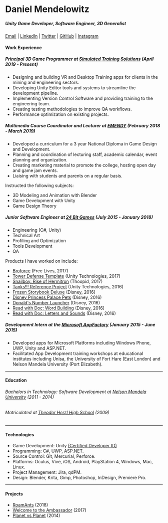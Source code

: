 # Daniel Mendelowitz
##### Unity Game Developer, Software Engineer, 3D Generalist
[Email](mailto:danmendelowitz@gmail.com) | [LinkedIn](https://www.linkedin.com/in/daniel-mendelowitz-44939146) | [Twitter](https://twitter.com/DanMendelowitz) | [GitHub](https://github.com/danm3d) | [Instagram](https://www.instagram.com/danm_3d/)

#### Work Experience

##### Principal 3D Game Programmer at [Simulated Training Solutions](https://sts3d.co.za/) (April 2019 - Present)
* Designing and building VR and Desktop Training apps for clients in the mining and engineering sectors.
* Developing Unity Editor tools and systems to streamline the development pipeline.
* Implementing Version Control Software and providing training to the engineering team.
* Creating testing methodologies to improve QA workflows.
* Performance optimization on existing projects.

##### Multimedia Course Coordinator and Lecturer at [EMENDY](https://emendy.co.za/) (February 2018 - March 2019)
* Developed a curriculum for a 3 year National Diploma in Game Design and Development.
* Planning and coordination of lecturing staff, academic calendar, event planning and organization.
* Creating marketing material to promote the college, hosting open day and game jam events.
* Liaising with students and parents on a regular basis.

Instructed the following subjects:
* 3D Modeling and Animation with Blender
* Game Development with Unity
* Game Design Theory

##### Junior Software Engineer at [24 Bit Games](http://24bitgames.com/) (July 2015 - January 2018)
* Engineering (C#, Unity)
* Technical Art
* Profiling and Optimization
* Tools Development
* QA

Products I have worked on include:
* [Broforce](http://www.broforcegame.com/) (Free Lives, 2017)
* [Tower Defense Template](https://unity3d.com/learn/tutorials/s/tower-defense-template) (Unity Technologies, 2017)
* [Snailboy: Rise of Hermitron](http://snailboygame.com/) (Thoopid, 2017)
* [Tanks!!! Reference Project](https://assetstore.unity.com/packages/essentials/tutorial-projects/tanks-reference-project-80165) (Unity Technologies, 2016)
* [Frozen Storybook Deluxe](http://24bitgames.com/portfolio/frozen-storybook-deluxe/) (Disney, 2016)
* [Disney Princess Palace Pets](http://24bitgames.com/portfolio/disney-princess-palace-pets/) (Disney, 2016)
* [Donald's Number Launcher](http://24bitgames.com/portfolio/donalds-number-launcher/) (Disney, 2016)
* [Read with Doc: Word Building](http://24bitgames.com/portfolio/read-with-doc-mcstuffins-2/) (Disney, 2016)
* [Read with Doc: Letters and Sounds](http://24bitgames.com/portfolio/read-with-doc-mcstuffins/) (Disney, 2016)

##### Development Intern at the [Microsoft AppFactory](https://www.microsoft.com/africa/4afrika/appfactory.aspx) (January 2015 - June 2015)
* Developed apps for Microsoft Platforms including Windows Phone, UWP, Unity and ASP.NET.
* Facilitated App Development training workshops at educational institutes including Unisa, the University of Fort Hare (East London) and Nelson Mandela University (Port Elizabeth).

***

#### Education
###### Bachelors in Technology: Software Development at [Nelson Mandela University](https://www.mandela.ac.za/) (2011 - 2014)
###### Matriculated at [Theodor Herzl High School](http://www.theodorherzl.co.za/) (2009)

***

#### Technologies
* Game Development: Unity [(Certified Developer ID)](https://www.youracclaim.com/badges/b136ec39-d943-4638-83ef-9db8ca04c20b/public_url)
* Programming: C#, UWP, ASP.NET.
* Source Control: Git, Mercurial, Perforce.
* Platforms: Oculus, Vive, iOS, Android, PlayStation 4, Windows, Mac, Linux.
* Project Management: Jira, qdPM.
* Design: Blender, Krita, Gimp, Photoshop, InDesign, Premiere Pro.

***

#### Projects
* [RoamAnts](https://danm3d.itch.io/roamants) (2018)
* [Welcome to the Ambassador](https://globalgamejam.org/2017/games/welcome-ambassador) (2017)
* [Planet vs Planet](https://bighairgames.itch.io/planet-vs-planet) (2014)